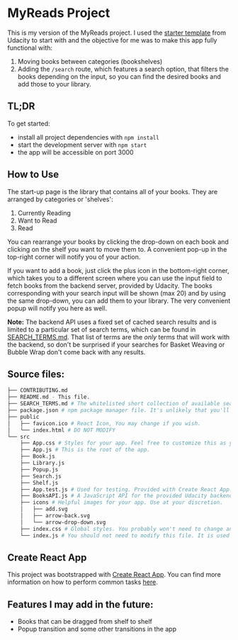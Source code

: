 # MyReads Project

This is my version of the MyReads project. I used the [starter template](https://github.com/udacity/reactnd-project-myreads-starter) from Udacity to start with and the objective for me was to make this app fully functional with:
1. Moving books between categories (bookshelves)
2. Adding the `/search` route, which features a search option, that filters the books depending on the input, so you can find the desired books and add those to your library.

## TL;DR

To get started:

* install all project dependencies with `npm install`
* start the development server with `npm start`
* the app will be accessible on port 3000

## How to Use
The start-up page is the library that contains all of your books. They are arranged by categories or 'shelves':

1. Currently Reading
2. Want to Read
3. Read

You can rearrange your books by clicking the drop-down on each book and clicking on the shelf you want to move them to. A convenient pop-up in the top-right corner will notify you of your action.

If you want to add a book, just click the plus icon in the bottom-right corner, which takes you to a different screen where you can use the input field to fetch books from the backend server, provided by Udacity. The books corresponding with your search input will be shown (max 20) and by using the same drop-down, you can add them to your library. The very convenient popup will notify you here as well.

**Note:** The backend API uses a fixed set of cached search results and is limited to a particular set of search terms, which can be found in [SEARCH_TERMS.md](SEARCH_TERMS.md). That list of terms are the _only_ terms that will work with the backend, so don't be surprised if your searches for Basket Weaving or Bubble Wrap don't come back with any results.


## Source files:
```bash
├── CONTRIBUTING.md
├── README.md - This file.
├── SEARCH_TERMS.md # The whitelisted short collection of available search terms for you to use with your app.
├── package.json # npm package manager file. It's unlikely that you'll need to modify this.
├── public
│   ├── favicon.ico # React Icon, You may change if you wish.
│   └── index.html # DO NOT MODIFY
└── src
    ├── App.css # Styles for your app. Feel free to customize this as you desire.
    ├── App.js # This is the root of the app.
    ├── Book.js
    ├── Library.js
    ├── Popup.js
    ├── Search.js
    ├── Shelf.js
    ├── App.test.js # Used for testing. Provided with Create React App. Testing is encouraged, but not required.
    ├── BooksAPI.js # A JavaScript API for the provided Udacity backend. Instructions for the methods are below.
    ├── icons # Helpful images for your app. Use at your discretion.
    │   ├── add.svg
    │   ├── arrow-back.svg
    │   └── arrow-drop-down.svg
    ├── index.css # Global styles. You probably won't need to change anything here.
    └── index.js # You should not need to modify this file. It is used for DOM rendering only.
```

## Create React App

This project was bootstrapped with [Create React App](https://github.com/facebookincubator/create-react-app). You can find more information on how to perform common tasks [here](https://github.com/facebookincubator/create-react-app/blob/master/packages/react-scripts/template/README.md).

## Features I may add in the future:

- Books that can be dragged from shelf to shelf
- Popup transition and some other transitions in the app
